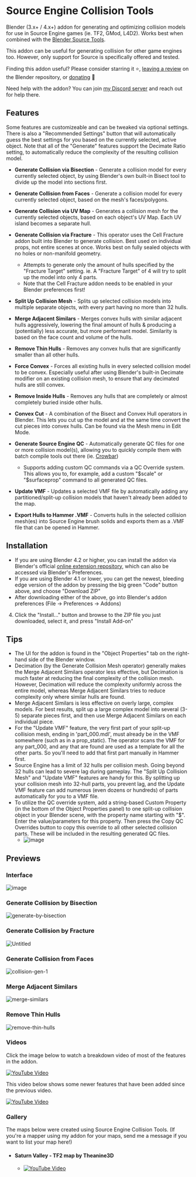 # Source Engine Collision Tools
Blender (3.x+ / 4.x+) addon for generating and optimizing collision models for use in Source Engine games (ie. TF2, GMod, L4D2). Works best when combined with the [Blender Source Tools](http://steamreview.org/BlenderSourceTools/).

This addon can be useful for generating collision for other game engines too. However, only support for Source is specifically offered and tested.

Finding this addon useful? Please consider starring it ⭐, [leaving a review](https://extensions.blender.org/add-ons/sourceenginecollisiontools/reviews/new/) on the Blender repository, or [donating](https://ko-fi.com/theanine3d) 🙂<br>

Need help with the addon? You can join [my Discord server](https://discord.gg/43ggeGC8A8) and reach out for help there.

## Features
Some features are customizeable and can be tweaked via optional settings. There is also a "Recommended Settings" button that will automatically guess the best settings for you based on the currently selected, active object.
Note that all of the "Generate" features support the Decimate Ratio setting, to automatically reduce the complexity of the resulting collision model.
- **Generate Collision via Bisection** - Generate a collision model for every currently selected object, by using Blender's own built-in Bisect tool to divide up the model into sections first.
- **Generate Collision from Faces** - Generate a collision model for every currently selected object, based on the mesh's faces/polygons.
- **Generate Collision via UV Map** - Generates a collision mesh for the currently selected objects, based on each object's UV Map. Each UV island becomes a separate hull.
- **Generate Collision via Fracture** - This operator uses the Cell Fracture addon built into Blender to generate collision. Best used on individual props, not entire scenes at once. Works best on fully sealed objects with no holes or non-manifold geometry.
  - Attempts to generate only the amount of hulls specified by the "Fracture Target" setting. ie. A "Fracture Target" of 4 will try to split up the model into only 4 parts.
  - Note that the Cell Fracture addon needs to be enabled in your Blender preferences first!

- **Split Up Collision Mesh** - Splits up selected collision models into multiple separate objects, with every part having no more than 32 hulls.
- **Merge Adjacent Similars** - Merges convex hulls with similar adjacent hulls aggressively, lowering the final amount of hulls & producing a (potentially) less accurate, but more performant model. Similarity is based on the face count and volume of the hulls.
- **Remove Thin Hulls** - Removes any convex hulls that are significantly smaller than all other hulls.
- **Force Convex** - Forces all existing hulls in every selected collision model to be convex. Especially useful after using Blender's built-in Decimate modifier on an existing collision mesh, to ensure that any decimated hulls are still convex.
- **Remove Inside Hulls** - Removes any hulls that are completely or almost completely buried inside other hulls.
- **Convex Cut** - A combination of the Bisect and Convex Hull operators in Blender. This lets you cut up the model and at the same time convert the cut pieces into convex hulls. Can be found via the Mesh menu in Edit Mode. 
- **Generate Source Engine QC** - Automatically generate QC files for one or more collision model(s), allowing you to quickly compile them with batch compile tools out there (ie. [Crowbar](https://developer.valvesoftware.com/wiki/Crowbar))
  - Supports adding custom QC commands via a QC Override system. This allows you to, for example, add a custom "$scale" or "$surfaceprop" command to all generated QC files.
- **Update VMF** - Updates a selected VMF file by automatically adding any partitioned/split-up collision models that haven't already been added to the map.
- **Export Hulls to Hammer .VMF** - Converts hulls in the selected collision mesh(es) into Source Engine brush solids and exports them as a .VMF file that can be opened in Hammer.

## Installation
- If you are using Blender 4.2 or higher, you can install the addon via Blender's official [online extension repository](https://extensions.blender.org/add-ons/sourceenginecollisiontools/), which can also be accessed via Blender's Preferences.
- If you are using Blender 4.1 or lower, you can get the newest, bleeding edge version of the addon by pressing the big green "Code" button above, and choose "Download ZIP"
- After downloading either of the above, go into Blender's addon preferences (File → Preferences → Addons)
4. Click the "Install..." button and browse to the ZIP file you just downloaded, select it, and press "Install Add-on"

## Tips
- The UI for the addon is found in the "Object Properties" tab on the right-hand side of the Blender window.
- Decimation (by the Generate Collision Mesh operator) generally makes the Merge Adjacent Similars operator less effective, but Decimation is much faster at reducing the final complexity of the collision mesh. However, Decimation will reduce the complexity uniformly across the entire model, whereas Merge Adjacent Similars tries to reduce complexity only where similar hulls are found.
- Merge Adjacent Similars is less effective on overly large, complex models. For best results, split up a large complex model into several (3-5) separate pieces first, and then use Merge Adjacent Similars on each individual piece.
- For the "Update VMF" feature, the very first part of your split-up collision mesh, ending in 'part_000.mdl', must already be in the VMF somewhere (such as in a prop_static). The operator scans the VMF for any part_000, and any that are found are used as a template for all the other parts. So you'll need to add that first part manually in Hammer first.
- Source Engine has a limit of 32 hulls per collision mesh. Going beyond 32 hulls can lead to severe lag during gameplay. The "Split Up Collision Mesh" and "Update VMF" features are handy for this. By splitting up your collision mesh into 32-hull parts, you prevent lag, and the Update VMF feature can add numerous (even dozens or hundreds) of parts automatically for you to a VMF file.
- To utilize the QC override system, add a string-based Custom Property (in the bottom of the Object Properties panel) to one split-up collision object in your Blender scene, with the property name starting with "$". Enter the value/parameters for this property. Then press the Copy QC Overrides button to copy this override to all other selected collision parts. These will be included in the resulting generated QC files.
  - ![image](https://github.com/theanine3D/source-engine-collision-tools/assets/88953117/ca659755-e483-4866-871c-a9fc3848898d)

## Previews ##
### Interface ###
![image](https://github.com/user-attachments/assets/cc9d4aad-07d8-46cd-b445-739a42e1e504)
### Generate Collision by Bisection ###
![generate-by-bisection](https://github.com/user-attachments/assets/598a1280-7f10-4b24-ab31-533ad00c6d88)
### Generate Collision by Fracture ###
![Untitled](https://user-images.githubusercontent.com/88953117/231557347-ce472d26-0634-4db9-a18f-0d1e7891a019.gif)
### Generate Collision from Faces
![collision-gen-1](https://user-images.githubusercontent.com/88953117/212523161-07296101-d80f-4d7e-8cbe-5ccbc93425ba.gif)
### Merge Adjacent Similars ###
![merge-similars](https://user-images.githubusercontent.com/88953117/213289714-d13d5bb8-ef37-439e-8eac-1370b4716bab.gif)
### Remove Thin Hulls
![remove-thin-hulls](https://user-images.githubusercontent.com/88953117/216437113-22036e00-dcbe-4e74-a6c9-388fb96ac173.gif)

### Videos
Click the image below to watch a breakdown video of most of the features in the addon.

[![YouTube Video](https://user-images.githubusercontent.com/88953117/219478247-5763224f-5bb2-443d-81ee-b17532cbb7c4.png)](https://www.youtube.com/watch?v=ASLw-FMQUXM)

This video below shows some newer features that have been added since the previous video.

[![YouTube Video](https://github.com/user-attachments/assets/7244d17f-90cb-40fc-9117-e9aa341ea8d5)](https://youtu.be/yWF5ngntf5A)

### Gallery
The maps below were created using Source Engine Collision Tools. (If you're a mapper using my addon for your maps, send me a message if you want to list your map here!)

- #### Saturn Valley - TF2 map by Theanine3D

  - [![YouTube Video](https://github.com/user-attachments/assets/28a24da2-f792-4ab3-abb9-473d3a75bfc0)](https://www.youtube.com/watch?v=jbJhX8MaSDQ)

